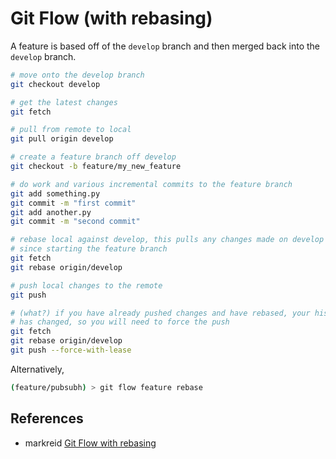 # Git Flow (with rebasing)

A feature is based off of the `develop` branch and then merged back into the
`develop` branch.  

```bash
# move onto the develop branch
git checkout develop

# get the latest changes
git fetch

# pull from remote to local
git pull origin develop

# create a feature branch off develop
git checkout -b feature/my_new_feature

# do work and various incremental commits to the feature branch
git add something.py
git commit -m "first commit"
git add another.py
git commit -m "second commit"

# rebase local against develop, this pulls any changes made on develop
# since starting the feature branch
git fetch
git rebase origin/develop

# push local changes to the remote
git push

# (what?) if you have already pushed changes and have rebased, your history
# has changed, so you will need to force the push
git fetch
git rebase origin/develop
git push --force-with-lease
```

Alternatively, 

```bash
(feature/pubsubh) > git flow feature rebase
```


## References

* markreid [Git Flow with rebasing](https://gist.github.com/markreid/12e7c2203916b93d23c27a263f6091a0)


